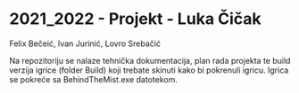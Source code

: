 # 2021_2022 - Projekt - Luka Čičak

Felix Bečeić, Ivan Jurinić, Lovro Srebačić

Na repozitoriju se nalaze  tehnička dokumentacija, plan rada projekta te build verzija igrice (folder Build) koji trebate skinuti kako bi pokrenuli igricu. Igrica se pokreće sa BehindTheMist.exe datotekom.
